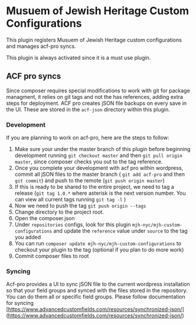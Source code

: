 # Musuem of Jewish Heritage Custom Configurations

This plugin registers Musuem of Jewish Heritage custom configurations and manages acf-pro syncs.

This plugin is always activated since it is a must use plugin.

## ACF pro syncs

Since composer requires special modifications to work with git for package managment, it relies on git tags and not the has references, adding extra steps for deployment.
ACF pro creates jSON file backups on every save in the UI. These are stored in the `acf-json` directory within this plugin. 

### Development
If you are planning to work on acf-pro, here are the steps to follow:
1. Make sure your under the master branch of this plugin before beginning development running `git checkout master` and then `git pull origin master`, since composer checks you out to the tag reference.
2. Once you complete your development with acf pro within wordpress, commit all jSON files to the master branch ( `git add acf-pro` and then `git commit`) and push to the remote (`git push origin master`)
3. If this is ready to be shared to the entire project, we need to tag a release (`git tag 1.0.*` where asterisk is the next version number. You can view all current tags running `git tag -l` )
4. Now we need to push the tag `git push origin --tags`
5. Change directory to the project root.
6. Open the composer.json
7. Under `repositories` configs, look for this plugin `mjh-nyc/mjh-custom-configurations` and update the `reference` value under `source` to the tag you added
8. You can run `composer update mjh-nyc/mjh-custom-configurations` to checkout your plugin to the tag (optional if you plan to do more work)
9. Commit composer files to root

### Syncing
Acf-pro provides a UI to sync jSON file to the current wordpress installation so that your field groups and synced with the files stored in the repository. You can do them all or specific field groups.
Please follow documentation for syncing
[https://www.advancedcustomfields.com/resources/synchronized-json/] (https://www.advancedcustomfields.com/resources/synchronized-json/)
